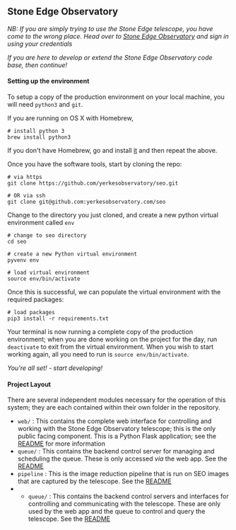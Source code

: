 ## Stone Edge Observatory

*NB: If you are simply trying to use the Stone Edge telescope, you have come to the wrong place. Head over to [Stone Edge Observatory](http://www.stoneedgeobservatory.com) and sign in using your credentials*

*If you are here to develop or extend the Stone Edge Observatory code base, then continue!*

#### Setting up the environment
To setup a copy of the production environment on your local machine, you will need `python3` and `git`. 

If you are running on OS X with Homebrew, 

    # install python 3
    brew install python3

If you don't have Homebrew, go and install [it](http://brew.sh/) and then repeat the above.

Once you have the software tools, start by cloning the repo:

	# via https
	git clone https://github.com/yerkesobservatory/seo.git 

	# OR via ssh
    git clone git@github.com:yerkesobservatory.com/seo
    
    
Change to the directory you just cloned, and create a new python virtual environment called `env`

    # change to seo directory
    cd seo
    
    # create a new Python virtual environment
    pyvenv env
    
    # load virtual environment
    source env/bin/activate
    
Once this is successful, we can populate the virtual environment with the required packages:

    # load packages
    pip3 install -r requirements.txt
    
Your terminal is now running a complete copy of the production environment; when you are done working on the project for the day, run `deactivate` to exit from the virtual environment. When you wish to start working again, all you need to run is `source env/bin/activate`. 
    
*You're all set! - start developing!*


#### Project Layout

There are several independent modules necessary for the operation of this system; they are each contained within their own folder in the repository. 

* `web/` : This contains the complete web interface for controlling and working with the Stone Edge Observatory telescope; this is the only public facing component. This is a Python Flask application; see the [README](https://github.com/yerkesobservatory/seo/web/) for more information
* `queue/` : This contains the backend control server for managing and scheduling the queue. These is only accessed *via* the web app. See the [README](https://github.com/yerkesobservatory/seo/queue/)
* `pipeline` : This is the image reduction pipeline that is run on SEO images that are captured by the telescope. See the [README](https://github.com/yerkesobservatory/seo/pipeline/)
* * `queue/` : This contains the backend control servers and interfaces for controlling and communicating with the telescope. These are only used by the web app and the queue to control and query the telescope. See the [README](https://github.com/yerkesobservatory/seo/telescope/)



    

